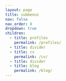 ```yaml
---
layout: page
title: submenus
nav: false
nav_order: 8
dropdown: true
children:
  - title: profiles
    permalink: /profiles/
  - title: divider
  - title: cv
    permalink: /cv/
  - title: divider
  - title: blog
    permalink: /blog/
---
```

